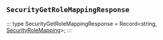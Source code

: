 ## `SecurityGetRoleMappingResponse`
:::
type SecurityGetRoleMappingResponse = Record<string, [SecurityRoleMapping](./SecurityRoleMapping.md)>;
:::
